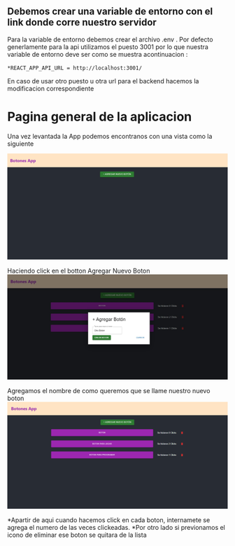 ## Debemos crear una variable de entorno con el link donde corre nuestro servidor

Para la variable de entorno debemos crear el archivo .env .
Por defecto generlamente para la api utilizamos el puesto 3001 por lo que nuestra variable de entorno deve ser como se muestra acontinuacion :

    *REACT_APP_API_URL = http://localhost:3001/

En caso de usar otro puesto u otra url para el backend hacemos la modificacion correspondiente

# Pagina general de la aplicacion

Una vez levantada la App podemos encontranos con una vista como la siguiente

![Inicio de app](./image/app1.png)

Haciendo click en el botton Agregar Nuevo Boton
![Agregar boton](./image/app3.jpg)

Agregamos el nombre de como queremos que se llame nuestro nuevo boton
![Nuevo boton agregado](./image/App2.png)

*Apartir de aqui cuando hacemos click en cada boton, internamete se agrega el numero de las veces clickeadas.
*Por otro lado si previonamos el icono de eliminar ese boton se quitara de la lista
